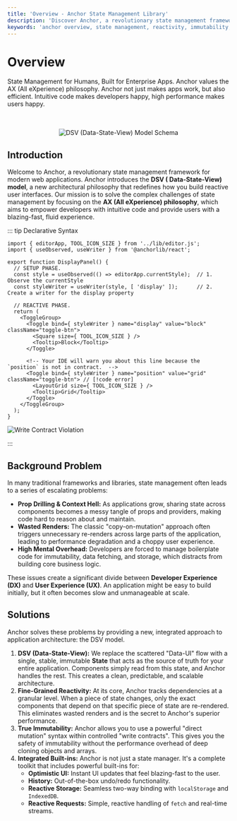 ```yaml
---
title: 'Overview - Anchor State Management Library'
description: 'Discover Anchor, a revolutionary state management framework for modern web applications with fine-grained reactivity and true immutability. Learn about the DSV (Data-State-View) model.'
keywords: 'anchor overview, state management, reactivity, immutability, dsv model, data state view, enterprise apps, javascript, typescript'
---
```


# **Overview**

State Management for Humans, Built for Enterprise Apps. Anchor values the AX (All eXperience) philosophy. Anchor not just makes apps work, but also efficient. Intuitive
code makes developers happy, high performance makes users happy.

<div style="display: flex; align-items: center; justify-content: center; margin-top: 48px;">
  <img src="/schemas/dsv-model.webp" alt="DSV (Data-State-View) Model Schema" />
</div>

## **Introduction**

Welcome to Anchor, a revolutionary state management framework for modern web applications. Anchor introduces the **DSV (
Data-State-View) model**, a new architectural philosophy that redefines how you build reactive user interfaces. Our
mission is to solve the complex challenges of state management by focusing on the **AX (All eXperience) philosophy**,
which aims to empower developers with intuitive code and provide users with a blazing-fast, fluid experience.

::: tip Declarative Syntax

```tsx {17}
import { editorApp, TOOL_ICON_SIZE } from '../lib/editor.js';
import { useObserved, useWriter } from '@anchorlib/react';

export function DisplayPanel() {
  // SETUP PHASE.
  const style = useObserved(() => editorApp.currentStyle);  // 1. Observe the currentStyle
  const styleWriter = useWriter(style, [ 'display' ]);      // 2. Create a writer for the display property

  // REACTIVE PHASE.
  return (
    <ToggleGroup>
      <Toggle bind={ styleWriter } name="display" value="block" className="toggle-btn">
        <Square size={ TOOL_ICON_SIZE } />
        <Tooltip>Block</Tooltip>
      </Toggle>

      <!-- Your IDE will warn you about this line because the `position` is not in contract.  -->
      <Toggle bind={ styleWriter } name="position" value="grid" className="toggle-btn"> // [!code error]
        <LayoutGrid size={ TOOL_ICON_SIZE } />
        <Tooltip>Grid</Tooltip>
      </Toggle>
    </ToggleGroup>
  );
}
```

<img src="/images/contract-violation.webp" alt="Write Contract Violation" />

:::

## **Background Problem**

In many traditional frameworks and libraries, state management often leads to a series of escalating problems:

- **Prop Drilling & Context Hell:** As applications grow, sharing state across components becomes a messy tangle of
  props and providers, making code hard to reason about and maintain.
- **Wasted Renders:** The classic "copy-on-mutation" approach often triggers unnecessary re-renders across large parts
  of the application, leading to performance degradation and a choppy user experience.
- **High Mental Overhead:** Developers are forced to manage boilerplate code for immutability, data fetching, and
  storage, which distracts from building core business logic.

These issues create a significant divide between **Developer Experience (DX)** and **User Experience (UX)**. An
application might be easy to build initially, but it often becomes slow and unmanageable at scale.

## **Solutions**

Anchor solves these problems by providing a new, integrated approach to application architecture: the DSV model.

1. **DSV (Data-State-View):** We replace the scattered "Data-UI" flow with a single, stable, immutable **State** that
   acts as the source of truth for your entire application. Components simply read from this state, and Anchor handles
   the rest. This creates a clean, predictable, and scalable architecture.
2. **Fine-Grained Reactivity:** At its core, Anchor tracks dependencies at a granular level. When a piece of state
   changes, only the exact components that depend on that specific piece of state are re-rendered. This eliminates
   wasted renders and is the secret to Anchor's superior performance.
3. **True Immutability:** Anchor allows you to use a powerful "direct mutation" syntax within controlled "write
   contracts". This gives you the safety of immutability without the performance overhead of deep cloning objects and
   arrays.
4. **Integrated Built-ins:** Anchor is not just a state manager. It's a complete toolkit that includes powerful
   built-ins for:
   - **Optimistic UI:** Instant UI updates that feel blazing-fast to the user.
   - **History:** Out-of-the-box undo/redo functionality.
   - **Reactive Storage:** Seamless two-way binding with `localStorage` and `IndexedDB`.
   - **Reactive Requests:** Simple, reactive handling of `fetch` and real-time streams.
